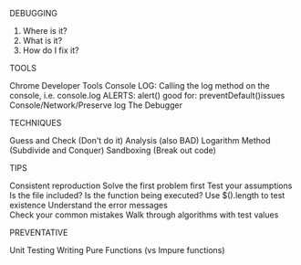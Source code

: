 DEBUGGING

1) Where is it?
2) What is it?
3) How do I fix it?


TOOLS

Chrome Developer Tools Console
	LOG: Calling the log method on the console, i.e. console.log
	ALERTS: alert() good for: preventDefault()issues
	Console/Network/Preserve log
	The Debugger


TECHNIQUES

Guess and Check (Don't do it)
Analysis (also BAD)
Logarithm Method (Subdivide and Conquer)
Sandboxing (Break out code)


TIPS

Consistent reproduction
Solve the first problem first
Test your assumptions
	Is the file included?
	Is the function being executed?
Use $().length to test existence
Understand the error messages	
Check your common mistakes
Walk through algorithms with test values

PREVENTATIVE

Unit Testing
Writing Pure Functions (vs Impure functions)




